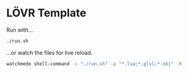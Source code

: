 # LÖVR Template

Run with...

```bash
./run.sh
```

...or watch the files for live reload.

```bash
watchmedo shell-command -c "./run.sh" -p "*.lua;*.glsl;*.obj" -R
```
